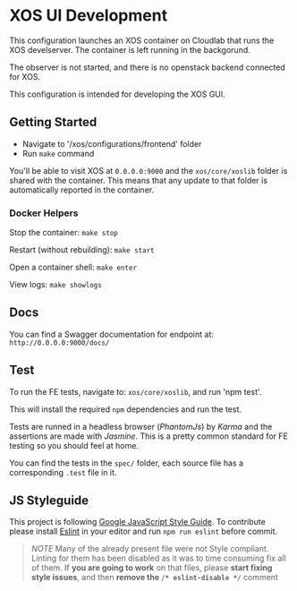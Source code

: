 # XOS UI Development

This configuration launches an XOS container on Cloudlab that runs the XOS develserver. The container is left running
in the backgorund.

The observer is not started, and there is no openstack backend connected for XOS. 

This configuration is intended for developing the XOS GUI. 

## Getting Started

- Navigate to '/xos/configurations/frontend' folder
- Run `make` command

You'll be able to visit XOS at `0.0.0.0:9000` and the `xos/core/xoslib` folder is shared with the container. This means that any update to that folder is automatically reported in the container.

### Docker Helpers

Stop the container: `make stop`

Restart (without rebuilding): `make start`

Open a container shell: `make enter`

View logs: `make showlogs`

## Docs

You can find a Swagger documentation for endpoint at: `http://0.0.0.0:9000/docs/`

## Test

To run the FE tests, navigate to: `xos/core/xoslib`, and run 'npm test'.

This will install the required `npm` dependencies and run the test.

Tests are runned in a headless browser (_PhantomJs_) by _Karma_ and the assertions are made with _Jasmine_. This is a pretty common standard for FE testing so you should feel at home.

You can find the tests in the `spec/` folder, each source file has a corresponding `.test` file in it.

## JS Styleguide

This project is following [Google JavaScript Style Guide](https://google.github.io/styleguide/javascriptguide.xml). To contribute please install [Eslint](http://eslint.org/) in your editor and run `npm run eslint` before commit.

> _NOTE_
> Many of the already present file were not Style compliant. Linting for them has been disabled as it was to time consuming fix all of them. If **you are going to work** on that files, please **start fixing style issues**, and then **remove the `/* eslint-disable */`** comment

